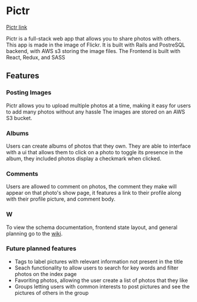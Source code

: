 # Pictr
[Pictr link](https://pictrapp.herokuapp.com/#/)

Pictr is a full-stack web app that allows you to share photos with others. This app is made in the image of Flickr. It is built with Rails and PostreSQL backend, with AWS s3 storing the image files. The Frontend is built with React, Redux, and SASS

## Features


### Posting Images
Pictr allows you to upload multiple photos at a time, making it easy for users to add many photos without any hassle
The images are stored on an AWS S3 bucket. 


### Albums

Users can create albums of photos that they own. They are able to interface with a ui that allows them to click on a photo to toggle its presence in the album, they included photos display a checkmark when clicked.

### Comments

Users are allowed to comment on photos, the comment they make will appear on that photo's show page, it features a link to their profile along with their profile picture, and comment body.

### W
To view the schema documentation, frontend state layout, and general planning
go to the [wiki](https://github.com/rakinaa/full_stack_project/wiki).

### Future planned features
+ Tags to label pictures with relevant information not present in the title
+ Seach functionality to allow users to search for key words and filter photos on the index page
+ Favoriting photos, allowing the user create a list of photos that they like
+ Groups letting users with common interests to post pictures and see the pictures of others in the group
